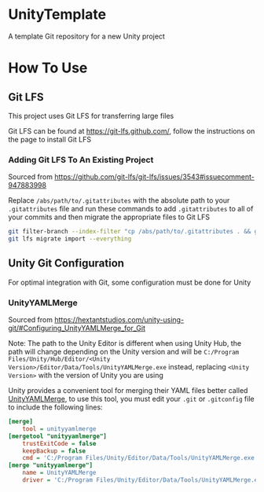 # UnityTemplate

 A template Git repository for a new Unity project

# How To Use

## Git LFS

This project uses Git LFS for transferring large files

Git LFS can be found at https://git-lfs.github.com/, follow the instructions on the page to install Git LFS

### Adding Git LFS To An Existing Project

Sourced from https://github.com/git-lfs/git-lfs/issues/3543#issuecomment-947883998

Replace `/abs/path/to/.gitattributes` with the absolute path to your `.gitattributes` file and run these commands to add `.gitattributes` to all of your commits and then migrate the appropriate files to Git LFS

```bash
git filter-branch --index-filter "cp /abs/path/to/.gitattributes . && git add .gitattributes" --tag-name-filter cat --prune-empty -- --all
git lfs migrate import --everything
```

## Unity Git Configuration

For optimal integration with Git, some configuration must be done for Unity

### UnityYAMLMerge

Sourced from https://hextantstudios.com/unity-using-git/#Configuring_UnityYAMLMerge_for_Git

Note: The path to the Unity Editor is different when using Unity Hub, the path will change depending on the Unity version and will be `C:/Program Files/Unity/Hub/Editor/<Unity Version>/Editor/Data/Tools/UnityYAMLMerge.exe` instead, replacing `<Unity Version>` with the version of Unity you are using

Unity provides a convenient tool for merging their YAML files better called [UnityYAMLMerge](https://docs.unity3d.com/Manual/SmartMerge.html), to use this tool, you must edit your `.git` or `.gitconfig` file to include the following lines:

```ini
[merge]
	tool = unityyamlmerge
[mergetool "unityyamlmerge"]
	trustExitCode = false
	keepBackup = false
	cmd = 'C:/Program Files/Unity/Editor/Data/Tools/UnityYAMLMerge.exe' merge -p "$BASE" "$REMOTE" "$LOCAL" "$MERGED"
[merge "unityyamlmerge"]
	name = UnityYAMLMerge
	driver = 'C:/Program Files/Unity/Editor/Data/Tools/UnityYAMLMerge.exe' merge --force --fallback none %O %B %A %P
```
